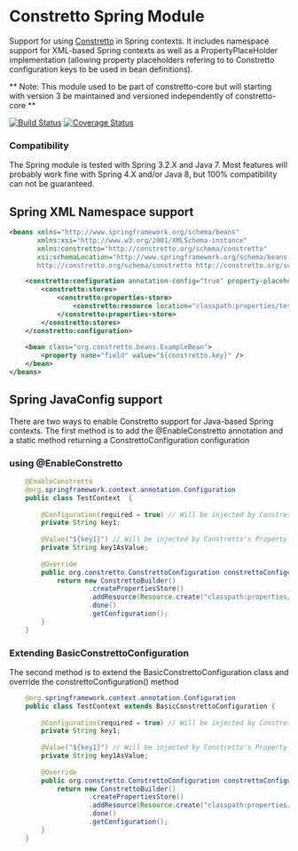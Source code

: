 # Constretto Spring Module


Support for using [Constretto](//github.com/constretto/constretto-core) in Spring contexts. It includes namespace support for XML-based Spring contexts as well 
as a PropertyPlaceHolder implementation (allowing property placeholders refering to to Constretto configuration keys 
to be used in bean definitions).

** Note: This module used to be part of constretto-core but will starting with version 3 be maintained and versioned independently of constretto-core **

[![Build Status](https://travis-ci.org/constretto/constretto-spring.png)](https://travis-ci.org/constretto/constretto-spring)
[![Coverage Status](https://img.shields.io/coveralls/constretto/constretto-spring.svg)](https://coveralls.io/r/constretto/constretto-spring)



### Compatibility
The Spring module is tested with Spring 3.2.X and Java 7. Most features will probably work fine with Spring 4.X and/or Java 8, but 100% compatibility can not be guaranteed.  


## Spring XML Namespace support

```xml
<beans xmlns="http://www.springframework.org/schema/beans"
       xmlns:xsi="http://www.w3.org/2001/XMLSchema-instance"
       xmlns:constretto="http://constretto.org/schema/constretto"
       xsi:schemaLocation="http://www.springframework.org/schema/beans http://www.springframework.org/schema/beans/spring-beans.xsd
       http://constretto.org/schema/constretto http://constretto.org/schema/constretto/constretto-1.2.xsd">

    <constretto:configuration annotation-config="true" property-placeholder="true">
        <constretto:stores>
            <constretto:properties-store>
                <constretto:resource location="classpath:properties/test1.properties"/>
            </constretto:properties-store>
        </constretto:stores>
    </constretto:configuration>
    
    <bean class="org.constretto.beans.ExampleBean">
        <property name="field" value="${constretto.key}" />
    </bean>
</beans>
```

## Spring JavaConfig support

There are two ways to enable Constretto support for Java-based Spring contexts. The first method is to add the 
@EnableConstretto annotation and a static method returning a ConstrettoConfiguration configuration
### using @EnableConstretto 
```java
    @EnableConstretto
    @org.springframework.context.annotation.Configuration
    public class TestContext  {
    
        @Configuration(required = true) // Will be injected by Constretto's Configuration processor
        private String key1;
    
        @Value("${key1}") // Will be injected by Constretto's Property placeholder processor
        private String key1AsValue;
    
        @Override
        public org.constretto.ConstrettoConfiguration constrettoConfiguration() {
            return new ConstrettoBuilder()
                    .createPropertiesStore()
                    .addResource(Resource.create("classpath:properties/test1.properties"))
                    .done()
                    .getConfiguration();
        }
    }
```
### Extending BasicConstrettoConfiguration
The second method is to extend the BasicConstrettoConfiguration class and override the constrettoConfiguration() method
```java
    @org.springframework.context.annotation.Configuration
    public class TestContext extends BasicConstrettoConfiguration {
    
        @Configuration(required = true) // Will be injected by Constretto's Configuration processor
        private String key1;
    
        @Value("${key1}") // Will be injected by Constretto's Property placeholder processor
        private String key1AsValue;
    
        @Override
        public org.constretto.ConstrettoConfiguration constrettoConfiguration() {
            return new ConstrettoBuilder()
                    .createPropertiesStore()
                    .addResource(Resource.create("classpath:properties/test1.properties"))
                    .done()
                    .getConfiguration();
        }
    }
```


